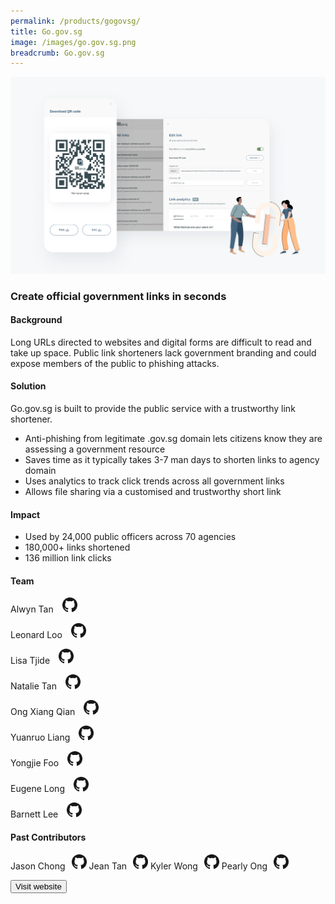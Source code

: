 ```yaml
---
permalink: /products/gogovsg/
title: Go.gov.sg
image: /images/go.gov.sg.png
breadcrumb: Go.gov.sg
---
```

![github](/images/go.gov.sg.png)

### Create official government links in seconds

#### Background 

Long URLs directed to websites and digital forms are difficult to read and take up space. Public link shorteners lack government branding and could expose members of the public to phishing attacks. 

#### Solution

Go.gov.sg is built to provide the public service with a trustworthy link shortener.

* Anti-phishing from legitimate .gov.sg domain lets citizens know they are assessing a government resource
* Saves time as it typically takes 3-7 man days to shorten links to agency domain
* Uses analytics to track click trends across all government links
* Allows file sharing via a customised and trustworthy short link 

#### Impact

* Used by 24,000 public officers across 70 agencies
* 180,000+ links shortened
* 136 million link clicks

#### Team

Alwyn Tan <a href="https://github.com/lonerifle" style="display: inline-block; width: 24px; height: 24px; margin-bottom: -5px; margin-left: 10px;">
    <img border="0" alt="Github account" src="/images/Github-Mark-32px.png">
</a>

Leonard Loo <a href="https://github.com/leonardloo" style="display: inline-block; width: 24px; height: 24px; margin-bottom: -5px; margin-left: 10px;">
    <img border="0" alt="Github account" src="/images/Github-Mark-32px.png">
</a>

Lisa Tjide <a href="https://github.com/lisatjjide" style="display: inline-block; width: 24px; height: 24px; margin-bottom: -5px; margin-left: 10px;">
    <img border="0" alt="Github account" src="/images/Github-Mark-32px.png">
</a>

Natalie Tan <a href="https://github.com/NatMaeTan" style="display: inline-block; width: 24px; height: 24px; margin-bottom: -5px; margin-left: 10px;">
    <img border="0" alt="Github account" src="/images/Github-Mark-32px.png">
</a>

Ong Xiang Qian <a href="https://github.com/Oxiang" style="display: inline-block; width: 24px; height: 24px; margin-bottom: -5px; margin-left: 10px;">
    <img border="0" alt="Github account" src="/images/Github-Mark-32px.png">
</a>

Yuanruo Liang <a href="https://github.com/liangyuanruo" style="display: inline-block; width: 24px; height: 24px; margin-bottom: -5px; margin-left: 10px;">
    <img border="0" alt="Github account" src="/images/Github-Mark-32px.png">
</a>

Yongjie Foo <a href="https://github.com/yong-jie" style="display: inline-block; width: 24px; height: 24px; margin-bottom: -5px; margin-left: 10px;">
    <img border="0" alt="Github account" src="/images/Github-Mark-32px.png">
</a>

Eugene Long <a href="https://github.com/orbitalsqwib" style="display: inline-block; width: 24px; height: 24px; margin-bottom: -5px; margin-left: 10px;">
    <img border="0" alt="Github account" src="/images/Github-Mark-32px.png">
</a>

Barnett Lee <a href="https://github.com/barnettx" style="display: inline-block; width: 24px; height: 24px; margin-bottom: -5px; margin-left: 10px;">
    <img border="0" alt="Github account" src="/images/Github-Mark-32px.png">
</a>

#### Past Contributors
Jason Chong<a href="https://github.com/JasonChong96"  style="display: inline-block; width: 24px; height: 24px; margin-bottom: -5px; margin-left: 10px;">
    <img border="0" alt="Github account" src="/images/Github-Mark-32px.png">
</a> Jean Tan<a href="https://github.com/jeantanzj" style="display: inline-block; width: 24px; height: 24px; margin-bottom: -5px; margin-left: 10px;">
    <img border="0" alt="Github account" src="/images/Github-Mark-32px.png">
</a> Kyler Wong<a href="https://github.com/kylerwsm" style="display: inline-block; width: 24px; height: 24px; margin-bottom: -5px; margin-left: 10px;">
    <img border="0" alt="Github account" src="/images/Github-Mark-32px.png">
</a> Pearly Ong<a href="https://github.com/pearlyong" style="display: inline-block; width: 24px; height: 24px; margin-bottom: -5px; margin-left: 10px;">
    <img border="0" alt="Github account" src="/images/Github-Mark-32px.png">
</a>

<a href="https://go.gov.sg/" target="_blank">
    <button class="bp-button is-secondary is-medium has-text-white is-uppercase search-button">
        Visit website
    </button>
</a>